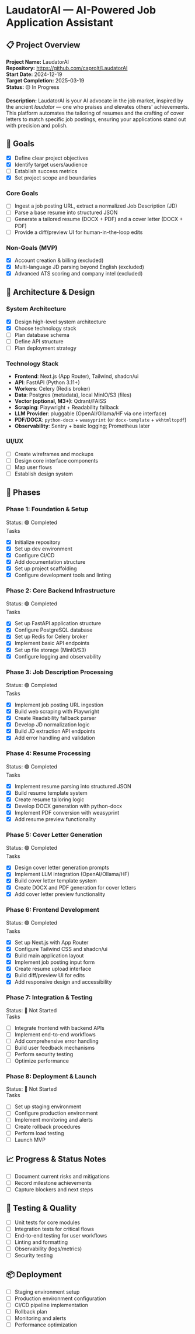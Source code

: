 <!--
This file is a scaffolded project plan that RepoTrackr can parse automatically.

What is RepoTrackr?
- A lightweight dashboard that reads a Markdown plan from your repo, extracts checkbox tasks,
  and shows progress (percent complete, counts, status) with minimal setup.

How to use this file:
1) Fill in the placeholders below (project name, dates, etc.).
2) Add tasks using these markers (RepoTrackr recognizes them):
   - [ ] Task not started (todo)
   - [~] Task in progress (doing)
   - [x] Task completed (done)
   - [!] Task blocked (blocked)
3) Commit and push. Then add this repository to RepoTrackr with the plan path (default: docs/plan.md).
4) Update tasks as you work—RepoTrackr will reflect changes automatically.

Notes:
- You can place this file at docs/plan.md (recommended), plan.md, or keep a Plan section in README.md.
- Advanced: You may include a repotrackr.yml at repo root to declare the plan path(s) and customize markers.
-->

# LaudatorAI — AI-Powered Job Application Assistant

## 📋 Project Overview

**Project Name:** LaudatorAI  
**Repository:** https://github.com/caprolt/LaudatorAI  
**Start Date:** 2024-12-19  
**Target Completion:** 2025-03-19  
**Status:** 🟡 In Progress

**Description:** LaudatorAI is your AI advocate in the job market, inspired by the ancient *laudator* — one who praises and elevates others' achievements. This platform automates the tailoring of resumes and the crafting of cover letters to match specific job postings, ensuring your applications stand out with precision and polish.

## 🎯 Goals

- [x] Define clear project objectives
- [x] Identify target users/audience
- [ ] Establish success metrics
- [x] Set project scope and boundaries

### Core Goals
- [ ] Ingest a job posting URL, extract a normalized Job Description (JD)
- [ ] Parse a base resume into structured JSON
- [ ] Generate a tailored resume (DOCX + PDF) and a cover letter (DOCX + PDF)
- [ ] Provide a diff/preview UI for human-in-the-loop edits

### Non-Goals (MVP)
- [x] Account creation & billing (excluded)
- [x] Multi-language JD parsing beyond English (excluded)
- [x] Advanced ATS scoring and company intel (excluded)

## 🧩 Architecture & Design

### System Architecture
- [x] Design high-level system architecture
- [x] Choose technology stack
- [ ] Plan database schema
- [ ] Define API structure
- [ ] Plan deployment strategy

### Technology Stack
- **Frontend**: Next.js (App Router), Tailwind, shadcn/ui
- **API**: FastAPI (Python 3.11+)
- **Workers**: Celery (Redis broker)
- **Data**: Postgres (metadata), local MinIO/S3 (files)
- **Vector (optional, M3+)**: Qdrant/FAISS
- **Scraping**: Playwright + Readability fallback
- **LLM Provider**: pluggable (OpenAI/Ollama/HF via one interface)
- **PDF/DOCX**: `python-docx` + `weasyprint` (or `docx-template` + `wkhtmltopdf`)
- **Observability**: Sentry + basic logging; Prometheus later

### UI/UX
- [ ] Create wireframes and mockups
- [ ] Design core interface components
- [ ] Map user flows
- [ ] Establish design system

## 🚀 Phases

### Phase 1: Foundation & Setup
Status: 🟢 Completed  
Tasks
- [x] Initialize repository
- [x] Set up dev environment
- [x] Configure CI/CD
- [x] Add documentation structure
- [x] Set up project scaffolding
- [x] Configure development tools and linting

### Phase 2: Core Backend Infrastructure
Status: 🟢 Completed  
Tasks
- [x] Set up FastAPI application structure
- [x] Configure PostgreSQL database
- [x] Set up Redis for Celery broker
- [x] Implement basic API endpoints
- [x] Set up file storage (MinIO/S3)
- [x] Configure logging and observability

### Phase 3: Job Description Processing
Status: 🟢 Completed  
Tasks
- [x] Implement job posting URL ingestion
- [x] Build web scraping with Playwright
- [x] Create Readability fallback parser
- [x] Develop JD normalization logic
- [x] Build JD extraction API endpoints
- [x] Add error handling and validation

### Phase 4: Resume Processing
Status: 🟢 Completed  
Tasks
- [x] Implement resume parsing into structured JSON
- [x] Build resume template system
- [x] Create resume tailoring logic
- [x] Develop DOCX generation with python-docx
- [x] Implement PDF conversion with weasyprint
- [x] Add resume preview functionality

### Phase 5: Cover Letter Generation
Status: 🟢 Completed  
Tasks
- [x] Design cover letter generation prompts
- [x] Implement LLM integration (OpenAI/Ollama/HF)
- [x] Build cover letter template system
- [x] Create DOCX and PDF generation for cover letters
- [x] Add cover letter preview functionality

### Phase 6: Frontend Development
Status: 🟢 Completed  
Tasks
- [x] Set up Next.js with App Router
- [x] Configure Tailwind CSS and shadcn/ui
- [x] Build main application layout
- [x] Implement job posting input form
- [x] Create resume upload interface
- [x] Build diff/preview UI for edits
- [x] Add responsive design and accessibility

### Phase 7: Integration & Testing
Status: 🔴 Not Started  
Tasks
- [ ] Integrate frontend with backend APIs
- [ ] Implement end-to-end workflows
- [ ] Add comprehensive error handling
- [ ] Build user feedback mechanisms
- [ ] Perform security testing
- [ ] Optimize performance

### Phase 8: Deployment & Launch
Status: 🔴 Not Started  
Tasks
- [ ] Set up staging environment
- [ ] Configure production environment
- [ ] Implement monitoring and alerts
- [ ] Create rollback procedures
- [ ] Perform load testing
- [ ] Launch MVP

## 📈 Progress & Status Notes
- [ ] Document current risks and mitigations
- [ ] Record milestone achievements
- [ ] Capture blockers and next steps

## 🧪 Testing & Quality
- [ ] Unit tests for core modules
- [ ] Integration tests for critical flows
- [ ] End-to-end testing for user workflows
- [ ] Linting and formatting
- [ ] Observability (logs/metrics)
- [ ] Security testing

## 📦 Deployment
- [ ] Staging environment setup
- [ ] Production environment configuration
- [ ] CI/CD pipeline implementation
- [ ] Rollback plan
- [ ] Monitoring and alerts
- [ ] Performance optimization

<!-- End of scaffold. You can customize sections, add or remove phases, and expand tasks.
     RepoTrackr will parse checkbox items and compute progress automatically. -->